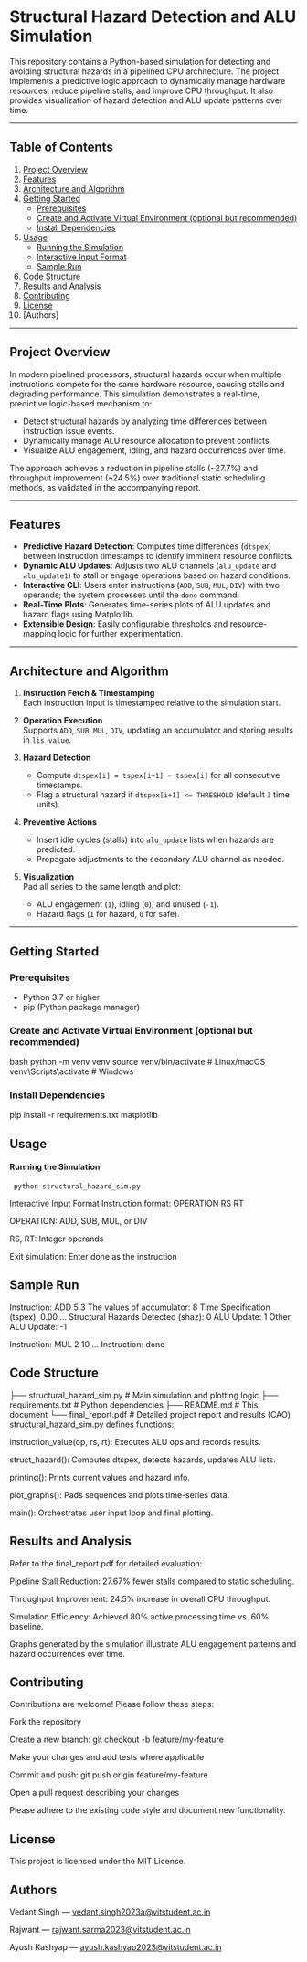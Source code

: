 # Structural Hazard Detection and ALU Simulation

This repository contains a Python-based simulation for detecting and avoiding structural hazards in a pipelined CPU architecture. The project implements a predictive logic approach to dynamically manage hardware resources, reduce pipeline stalls, and improve CPU throughput. It also provides visualization of hazard detection and ALU update patterns over time.

---

## Table of Contents

1. [Project Overview](#project-overview)  
2. [Features](#features)  
3. [Architecture and Algorithm](#architecture-and-algorithm)  
4. [Getting Started](#getting-started)  
   - [Prerequisites](#prerequisites)  
   - [Create and Activate Virtual Environment (optional but recommended)](#create-and-activate-virtual-environment-optional-but-recommended)  
   - [Install Dependencies](#install-dependencies)  
5. [Usage](#usage)  
   - [Running the Simulation](#running-the-simulation)  
   - [Interactive Input Format](#interactive-input-format)  
   - [Sample Run](#sample-run)  
6. [Code Structure](#code-structure)  
7. [Results and Analysis](#results-and-analysis)  
8. [Contributing](#contributing)  
9. [License](#license)  
10. [Authors]

---

## Project Overview

In modern pipelined processors, structural hazards occur when multiple instructions compete for the same hardware resource, causing stalls and degrading performance. This simulation demonstrates a real-time, predictive logic-based mechanism to:

- Detect structural hazards by analyzing time differences between instruction issue events.  
- Dynamically manage ALU resource allocation to prevent conflicts.  
- Visualize ALU engagement, idling, and hazard occurrences over time.  

The approach achieves a reduction in pipeline stalls (~27.7%) and throughput improvement (~24.5%) over traditional static scheduling methods, as validated in the accompanying report.

---

## Features

- **Predictive Hazard Detection**: Computes time differences (`dtspex`) between instruction timestamps to identify imminent resource conflicts.  
- **Dynamic ALU Updates**: Adjusts two ALU channels (`alu_update` and `alu_update1`) to stall or engage operations based on hazard conditions.  
- **Interactive CLI**: Users enter instructions (`ADD`, `SUB`, `MUL`, `DIV`) with two operands; the system processes until the `done` command.  
- **Real-Time Plots**: Generates time-series plots of ALU updates and hazard flags using Matplotlib.  
- **Extensible Design**: Easily configurable thresholds and resource-mapping logic for further experimentation.

---

## Architecture and Algorithm

1. **Instruction Fetch & Timestamping**  
   Each instruction input is timestamped relative to the simulation start.

2. **Operation Execution**  
   Supports `ADD`, `SUB`, `MUL`, `DIV`, updating an accumulator and storing results in `lis_value`.

3. **Hazard Detection**  
   - Compute `dtspex[i] = tspex[i+1] - tspex[i]` for all consecutive timestamps.  
   - Flag a structural hazard if `dtspex[i+1] <= THRESHOLD` (default `3` time units).

4. **Preventive Actions**  
   - Insert idle cycles (stalls) into `alu_update` lists when hazards are predicted.  
   - Propagate adjustments to the secondary ALU channel as needed.

5. **Visualization**  
   Pad all series to the same length and plot:  
   - ALU engagement (`1`), idling (`0`), and unused (`-1`).  
   - Hazard flags (`1` for hazard, `0` for safe).

---

## Getting Started

### Prerequisites

- Python 3.7 or higher  
- pip (Python package manager)

### Create and Activate Virtual Environment (optional but recommended)

bash
python -m venv venv
source venv/bin/activate    # Linux/macOS
venv\Scripts\activate       # Windows
### Install Dependencies
pip install -r requirements.txt
matplotlib

## Usage
#### Running the Simulation
     python structural_hazard_sim.py
Interactive Input Format
Instruction format: OPERATION RS RT

OPERATION: ADD, SUB, MUL, or DIV

RS, RT: Integer operands

Exit simulation: Enter done as the instruction

## Sample Run
Instruction: ADD 5 3
The values of accumulator:
8
Time Specification (tspex):
0.00
...
Structural Hazards Detected (shaz):
0
ALU Update:
1
Other ALU Update:
-1

Instruction: MUL 2 10
...
Instruction: done

## Code Structure
├── structural_hazard_sim.py    # Main simulation and plotting logic
├── requirements.txt            # Python dependencies
├── README.md                   # This document
└── final_report.pdf            # Detailed project report and results (CAO)
structural_hazard_sim.py defines functions:

instruction_value(op, rs, rt): Executes ALU ops and records results.

struct_hazard(): Computes dtspex, detects hazards, updates ALU lists.

printing(): Prints current values and hazard info.

plot_graphs(): Pads sequences and plots time-series data.

main(): Orchestrates user input loop and final plotting.

## Results and Analysis
Refer to the final_report.pdf for detailed evaluation:

Pipeline Stall Reduction: 27.67% fewer stalls compared to static scheduling.

Throughput Improvement: 24.5% increase in overall CPU throughput.

Simulation Efficiency: Achieved 80% active processing time vs. 60% baseline.

Graphs generated by the simulation illustrate ALU engagement patterns and hazard occurrences over time.

## Contributing
Contributions are welcome! Please follow these steps:

Fork the repository

Create a new branch: git checkout -b feature/my-feature

Make your changes and add tests where applicable

Commit and push: git push origin feature/my-feature

Open a pull request describing your changes

Please adhere to the existing code style and document new functionality.

## License
This project is licensed under the MIT License.

## Authors
Vedant Singh — vedant.singh2023a@vitstudent.ac.in

Rajwant — rajwant.sarma2023@vitstudent.ac.in

Ayush Kashyap — ayush.kashyap2023@vitstudent.ac.in





